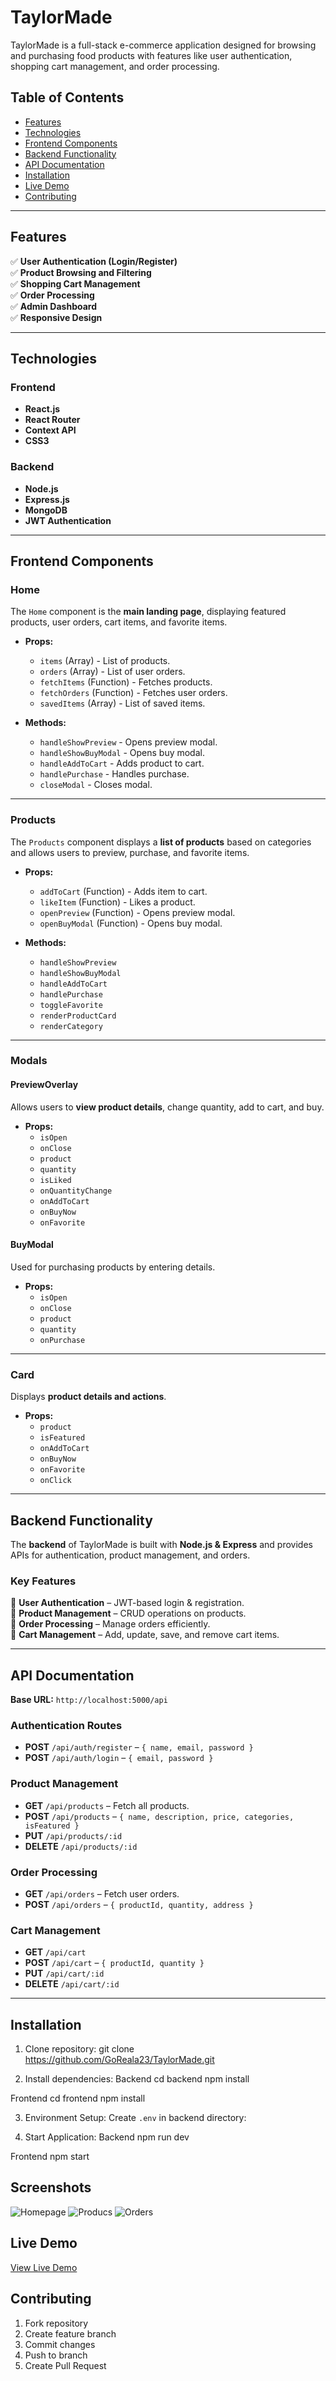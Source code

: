# TaylorMade

TaylorMade is a full-stack e-commerce application designed for browsing and purchasing food products with features like user authentication, shopping cart management, and order processing.

## Table of Contents

- [Features](#features)
- [Technologies](#technologies)
- [Frontend Components](#frontend-components)
- [Backend Functionality](#backend-functionality)
- [API Documentation](#api-documentation)
- [Installation](#installation)
- [Live Demo](#live-demo)
- [Contributing](#contributing)

---

## Features

✅ **User Authentication (Login/Register)**  
✅ **Product Browsing and Filtering**  
✅ **Shopping Cart Management**  
✅ **Order Processing**  
✅ **Admin Dashboard**  
✅ **Responsive Design**

---

## Technologies

### Frontend

- **React.js**
- **React Router**
- **Context API**
- **CSS3**

### Backend

- **Node.js**
- **Express.js**
- **MongoDB**
- **JWT Authentication**

---

## Frontend Components

### Home

The `Home` component is the **main landing page**, displaying featured products, user orders, cart items, and favorite items.

- **Props:**

  - `items` (Array) - List of products.
  - `orders` (Array) - List of user orders.
  - `fetchItems` (Function) - Fetches products.
  - `fetchOrders` (Function) - Fetches user orders.
  - `savedItems` (Array) - List of saved items.

- **Methods:**
  - `handleShowPreview` - Opens preview modal.
  - `handleShowBuyModal` - Opens buy modal.
  - `handleAddToCart` - Adds product to cart.
  - `handlePurchase` - Handles purchase.
  - `closeModal` - Closes modal.

---

### Products

The `Products` component displays a **list of products** based on categories and allows users to preview, purchase, and favorite items.

- **Props:**

  - `addToCart` (Function) - Adds item to cart.
  - `likeItem` (Function) - Likes a product.
  - `openPreview` (Function) - Opens preview modal.
  - `openBuyModal` (Function) - Opens buy modal.

- **Methods:**
  - `handleShowPreview`
  - `handleShowBuyModal`
  - `handleAddToCart`
  - `handlePurchase`
  - `toggleFavorite`
  - `renderProductCard`
  - `renderCategory`

---

### Modals

#### PreviewOverlay

Allows users to **view product details**, change quantity, add to cart, and buy.

- **Props:**
  - `isOpen`
  - `onClose`
  - `product`
  - `quantity`
  - `isLiked`
  - `onQuantityChange`
  - `onAddToCart`
  - `onBuyNow`
  - `onFavorite`

#### BuyModal

Used for purchasing products by entering details.

- **Props:**
  - `isOpen`
  - `onClose`
  - `product`
  - `quantity`
  - `onPurchase`

---

### Card

Displays **product details and actions**.

- **Props:**
  - `product`
  - `isFeatured`
  - `onAddToCart`
  - `onBuyNow`
  - `onFavorite`
  - `onClick`

---

## Backend Functionality

The **backend** of TaylorMade is built with **Node.js & Express** and provides APIs for authentication, product management, and orders.

### Key Features

🔹 **User Authentication** – JWT-based login & registration.  
🔹 **Product Management** – CRUD operations on products.  
🔹 **Order Processing** – Manage orders efficiently.  
🔹 **Cart Management** – Add, update, save, and remove cart items.

---

## API Documentation

**Base URL:** `http://localhost:5000/api`

### Authentication Routes

- **POST** `/api/auth/register` – `{ name, email, password }`
- **POST** `/api/auth/login` – `{ email, password }`

### Product Management

- **GET** `/api/products` – Fetch all products.
- **POST** `/api/products` – `{ name, description, price, categories, isFeatured }`
- **PUT** `/api/products/:id`
- **DELETE** `/api/products/:id`

### Order Processing

- **GET** `/api/orders` – Fetch user orders.
- **POST** `/api/orders` – `{ productId, quantity, address }`

### Cart Management

- **GET** `/api/cart`
- **POST** `/api/cart` – `{ productId, quantity }`
- **PUT** `/api/cart/:id`
- **DELETE** `/api/cart/:id`

---

## Installation

1. Clone repository:
   git clone https://github.com/GoReala23/TaylorMade.git

2. Install dependencies:
   Backend
   cd backend
   npm install

Frontend
cd frontend
npm install

3. Environment Setup:
   Create `.env` in backend directory:

4. Start Application:
   Backend
   npm run dev

Frontend
npm start

## Screenshots

![Homepage](./frontend/screenshots/home.png)
![Producs](./frontend/screenshots/products.png)
![Orders](./frontend/screenshots/orders.png)

## Live Demo

[View Live Demo](https://goreala23.github.io/TaylorMade)

## Contributing

1. Fork repository
2. Create feature branch
3. Commit changes
4. Push to branch
5. Create Pull Request
